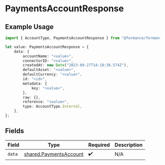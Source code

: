 # PaymentsAccountResponse

## Example Usage

```typescript
import { AccountType, PaymentsAccountResponse } from "@formance/formance-sdk/sdk/models/shared";

let value: PaymentsAccountResponse = {
    data: {
        accountName: "<value>",
        connectorID: "<value>",
        createdAt: new Date("2023-09-27T14:18:38.574Z"),
        defaultAsset: "<value>",
        defaultCurrency: "<value>",
        id: "<id>",
        metadata: {
            key: "<value>",
        },
        raw: {},
        reference: "<value>",
        type: AccountType.Internal,
    },
};
```

## Fields

| Field                                                                   | Type                                                                    | Required                                                                | Description                                                             |
| ----------------------------------------------------------------------- | ----------------------------------------------------------------------- | ----------------------------------------------------------------------- | ----------------------------------------------------------------------- |
| `data`                                                                  | [shared.PaymentsAccount](../../../sdk/models/shared/paymentsaccount.md) | :heavy_check_mark:                                                      | N/A                                                                     |